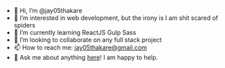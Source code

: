 - 👋 Hi, I’m @jay05thakare
- 👀 I’m interested in web development, but the irony is I am shit scared of spiders
- 🌱 I’m currently learning ReactJS Gulp Sass
- 💞️ I’m looking to collaborate on any full stack project
- 📫 How to reach me: jay05thakare@gmail.com
- 💬 Ask me about anything <a href="#">here</a>! I am happy to help.

<!---
jay05thakare/jay05thakare is a ✨ special ✨ repository because its `README.md` (this file) appears on your GitHub profile.
You can click the Preview link to take a look at your changes.
--->
